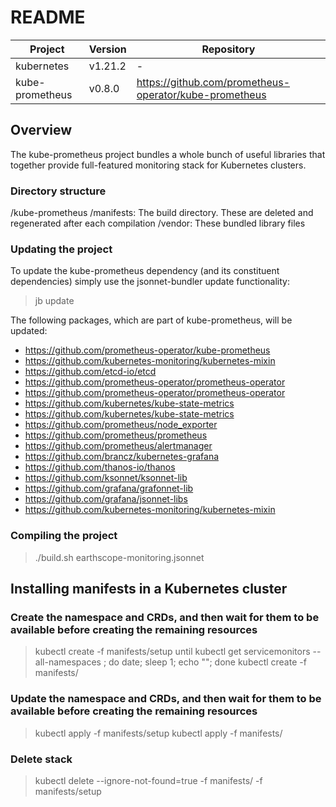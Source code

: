 # README
 
| Project         | Version | Repository                                               |
| --------------- | ------- | -------------------------------------------------------- |
| kubernetes      | v1.21.2 | -                                                        |
| kube-prometheus | v0.8.0  | <https://github.com/prometheus-operator/kube-prometheus> |

## Overview

The kube-prometheus project bundles a whole bunch of useful libraries that together provide full-featured monitoring stack for  Kubernetes clusters.

### Directory structure

/kube-prometheus
    /manifests:     The build directory. These are deleted and regenerated after each compilation
    /vendor:        These bundled library files 

### Updating the project

To update the  kube-prometheus dependency (and its constituent dependencies) simply use the jsonnet-bundler update functionality:

> jb update

The following packages, which are part of kube-prometheus, will be updated:

- <https://github.com/prometheus-operator/kube-prometheus>
- <https://github.com/kubernetes-monitoring/kubernetes-mixin>
- <https://github.com/etcd-io/etcd>
- <https://github.com/prometheus-operator/prometheus-operator>
- <https://github.com/prometheus-operator/prometheus-operator>
- <https://github.com/kubernetes/kube-state-metrics>
- <https://github.com/kubernetes/kube-state-metrics>
- <https://github.com/prometheus/node_exporter>
- <https://github.com/prometheus/prometheus>
- <https://github.com/prometheus/alertmanager>
- <https://github.com/brancz/kubernetes-grafana>
- <https://github.com/thanos-io/thanos>
- <https://github.com/ksonnet/ksonnet-lib>
- <https://github.com/grafana/grafonnet-lib>
- <https://github.com/grafana/jsonnet-libs>
- <https://github.com/kubernetes-monitoring/kubernetes-mixin>

### Compiling the project

> ./build.sh earthscope-monitoring.jsonnet

## Installing manifests in a Kubernetes cluster

### Create the namespace and CRDs, and then wait for them to be available before creating the remaining resources

> kubectl create -f manifests/setup
> until kubectl get servicemonitors --all-namespaces ; do date; sleep 1; echo ""; done
> kubectl create -f manifests/

### Update the namespace and CRDs, and then wait for them to be available before creating the remaining resources

> kubectl apply -f manifests/setup
> kubectl apply -f manifests/

### Delete stack

> kubectl delete --ignore-not-found=true -f manifests/ -f manifests/setup